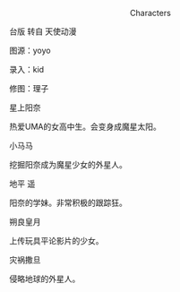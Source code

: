 <p align="center">Characters</p>

台版 转自 天使动漫

图源：yoyo

录入：kid

修图：理子

星上阳奈

热爱UMA的女高中生。会变身成魔星太阳。

小马马

挖掘阳奈成为魔星少女的外星人。

地平 遥

阳奈的学妹。非常积极的跟踪狂。

朔良皇月

上传玩具平论影片的少女。

灾祸撒旦

侵略地球的外星人。

